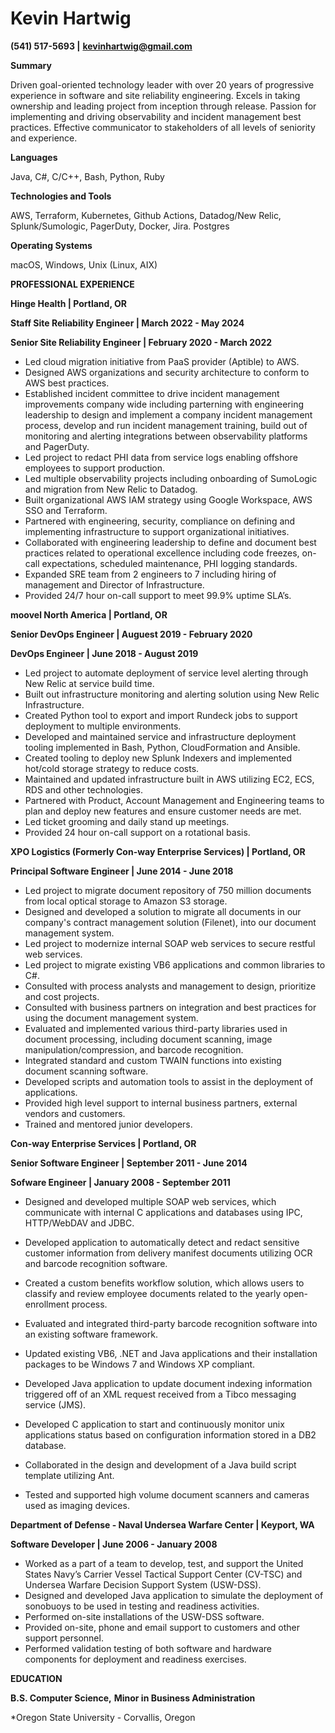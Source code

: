 # **Kevin Hartwig**

**(541) 517-5693 |** [**kevinhartwig@gmail.com**](mailto:kevinhartwig@gmail.com)

**Summary**

Driven goal-oriented technology leader with over 20 years of progressive experience in software and site reliability engineering. Excels in taking ownership and leading project from inception through release. Passion for implementing and driving observability and incident management best practices. Effective communicator to stakeholders of all levels of seniority and experience. 

**Languages**  

Java, C#, C/C++, Bash, Python, Ruby 

**Technologies and Tools**

AWS, Terraform, Kubernetes, Github Actions, Datadog/New Relic, Splunk/Sumologic, PagerDuty, Docker, Jira. Postgres

**Operating Systems**

macOS, Windows, Unix (Linux, AIX)

**PROFESSIONAL EXPERIENCE**

**Hinge Health | Portland, OR** 

**Staff Site Reliability Engineer | March 2022 - May 2024**

**Senior Site Reliability Engineer | February 2020 - March 2022**

- Led cloud migration initiative from PaaS provider (Aptible) to AWS.
- Designed AWS organizations and security architecture to conform to AWS best practices.
- Established incident committee to drive incident management improvements company wide including parterning with engineering leadership to design and implement a company incident management process, develop and run incident management training, build out of monitoring and alerting integrations between observability platforms and PagerDuty.
- Led project to redact PHI data from service logs enabling offshore employees to support production.
- Led multiple observability projects including onboarding of SumoLogic and migration from New Relic to Datadog.
- Built organizational AWS IAM strategy using Google Workspace, AWS SSO and Terraform. 
- Partnered with engineering, security, compliance on defining and implementing infrastructure to support organizational initiatives. 
- Collaborated with engineering leadership to define and document best practices related to operational excellence including code freezes, on-call expectations, scheduled maintenance, PHI logging standards.
- Expanded SRE team from 2 engineers to 7 including hiring of management and Director of Infrastructure.
- Provided 24/7 hour on-call support to meet 99.9% uptime SLA’s.

**moovel North America | Portland, OR** 

**Senior DevOps Engineer | Auguest 2019 - February 2020**

**DevOps Engineer | June 2018 - August 2019**

- Led project to automate deployment of service level alerting through New Relic at service build time. 
- Built out infrastructure monitoring and alerting solution using New Relic Infrastructure.
- Created Python tool to export and import Rundeck jobs to support deployment to multiple environments.
- Developed and maintained service and infrastructure deployment tooling implemented in Bash, Python, CloudFormation and Ansible.
- Created tooling to deploy new Splunk Indexers and implemented hot/cold storage strategy to reduce costs.
- Maintained and updated infrastructure built in AWS utilizing EC2, ECS, RDS and other technologies. 
- Partnered with Product, Account Management and Engineering teams to plan and deploy new features and ensure customer needs are met.
- Led ticket grooming and daily stand up meetings. 
- Provided 24 hour on-call support on a rotational basis.

**XPO Logistics (Formerly Con-way Enterprise Services) | Portland, OR**

**Principal Software Engineer | June 2014 - June 2018**

- Led project to migrate document repository of 750 million documents from local optical storage to Amazon S3 storage. 
- Designed and developed a solution to migrate all documents in our company's contract management solution (Filenet), into our document management system.
- Led project to modernize internal SOAP web services to secure restful web services. 
- Led project to migrate existing VB6 applications and common libraries to C#. 
- Consulted with process analysts and management to design, prioritize and cost projects.
- Consulted with business partners on integration and best practices for using the document management system. 
- Evaluated and implemented various third-party libraries used in document processing, including document scanning, image manipulation/compression, and barcode recognition.
- Integrated standard and custom TWAIN functions into existing document scanning software.
- Developed scripts and automation tools to assist in the deployment of applications.
- Provided high level support to internal business partners, external vendors and customers.
- Trained and mentored junior developers.

**Con-way Enterprise Services | Portland, OR**

**Senior Software Engineer | September 2011 - June 2014**

**Sofware Engineer | January 2008 - September 2011**

- Designed and developed multiple SOAP web services, which communicate with internal C applications and databases using IPC, HTTP/WebDAV and JDBC.
- Developed application to automatically detect and redact sensitive customer information from delivery manifest documents utilizing OCR and barcode recognition software.
- Created a custom benefits workflow solution, which allows users to classify and review employee documents related to the yearly open-enrollment process.
- Evaluated and integrated third-party barcode recognition software into an existing software framework.
- Updated existing VB6, .NET and Java applications and their installation packages to be Windows 7 and Windows XP compliant.

- Developed Java application to update document indexing information triggered off of an XML request received from a Tibco messaging service (JMS).
- Developed C application to start and continuously monitor unix applications status based on configuration information stored in a DB2 database.
- Collaborated in the design and development of a Java build script template utilizing Ant. 
- Tested and supported high volume document scanners and cameras used as imaging devices.

**Department of Defense - Naval Undersea Warfare Center | Keyport, WA**

**Software Developer | June 2006 - January 2008**

- Worked as a part of a team to develop, test, and support the United States Navy’s Carrier Vessel Tactical Support Center (CV-TSC) and Undersea Warfare Decision Support System (USW-DSS).
- Designed and developed Java application to simulate the deployment of sonobuoys to be used in testing and readiness activities.
- Performed on-site installations of the USW-DSS software.
- Provided on-site, phone and email support to customers and other support personnel.
- Performed validation testing of both software and hardware components for deployment and readiness exercises.

**EDUCATION**

**B.S. Computer Science,** **Minor in Business Administration** 

*Oregon State University - Corvallis, Oregon